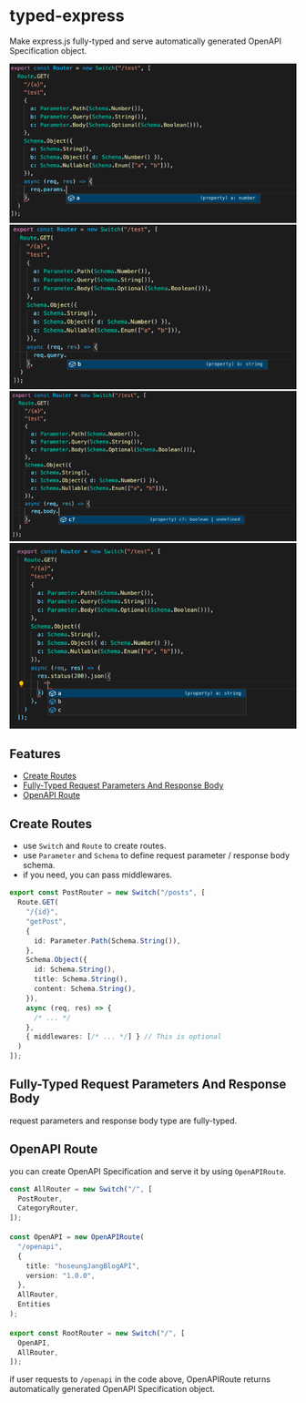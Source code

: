 # typed-express

Make express.js fully-typed and serve automatically generated OpenAPI Specification object.

![](/docs/path-params.png)
![](/docs/query-params.png)
![](/docs/request-body.png)
![](/docs/response-body.png)

## Features
- [Create Routes](#create-routes)
- [Fully-Typed Request Parameters And Response Body](#fully-typed-request-parameters-and-response-body)
- [OpenAPI Route](#openapi-route)

## Create Routes
- use ```Switch``` and ```Route``` to create routes.
- use ```Parameter``` and ```Schema``` to define request parameter / response body schema.
- if you need, you can pass middlewares.

```typescript
export const PostRouter = new Switch("/posts", [
  Route.GET(
    "/{id}",
    "getPost",
    {
      id: Parameter.Path(Schema.String()),
    },
    Schema.Object({
      id: Schema.String(),
      title: Schema.String(),
      content: Schema.String(),
    }),
    async (req, res) => {
      /* ... */
    },
    { middlewares: [/* ... */] } // This is optional
  )
]);
```

## Fully-Typed Request Parameters And Response Body
request parameters and response body type are fully-typed.

## OpenAPI Route
you can create OpenAPI Specification and serve it by using ```OpenAPIRoute```.

```typescript
const AllRouter = new Switch("/", [
  PostRouter,
  CategoryRouter,
]);

const OpenAPI = new OpenAPIRoute(
  "/openapi",
  {
    title: "hoseungJangBlogAPI",
    version: "1.0.0",
  },
  AllRouter,
  Entities
);

export const RootRouter = new Switch("/", [
  OpenAPI,
  AllRouter,
]);
```

if user requests to ```/openapi``` in the code above, OpenAPIRoute returns automatically generated OpenAPI Specification object.
